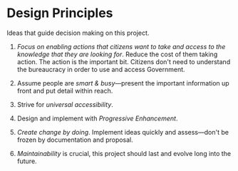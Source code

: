 # Design Principles

Ideas that guide decision making on this project.

1. *Focus on enabling actions that citizens want to take and access to the knowledge that they are looking for*. Reduce the cost of them taking action. The action is the important bit. Citizens don't need to understand the bureaucracy in order to use and access Government.
 
2. Assume people are *smart & busy*—present the important information up front and put detail within reach.

3. Strive for *universal accessibility*.

4. Design and implement with *Progressive Enhancement*.

5. *Create change by doing*. Implement ideas quickly and assess—don't be frozen by documentation and proposal.

6. *Maintainability* is crucial, this project should last and evolve long into the future.
